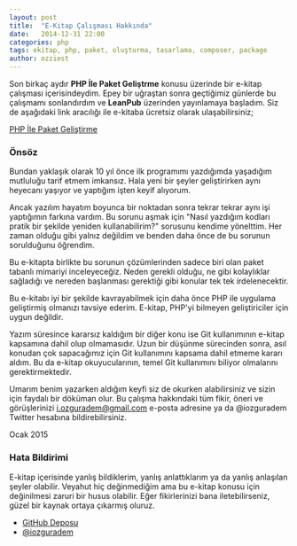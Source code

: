 ```yaml
---
layout: post
title:  "E-Kitap Çalışması Hakkında"
date:   2014-12-31 22:00
categories: php
tags: ekitap, php, paket, oluşturma, tasarlama, composer, package
author: ozziest
---
```


Son birkaç aydır **PHP İle Paket Geliştrme** konusu üzerinde bir e-kitap çalışması içerisindeydim. Epey bir uğraştan sonra geçtiğimiz günlerde bu çalışmamı sonlandırdım ve **LeanPub** üzerinden yayınlamaya başladım. Siz de aşağıdaki link aracılığı ile e-kitaba ücretsiz olarak ulaşabilirsiniz;

[PHP İle Paket Geliştirme](https://leanpub.com/phpilepaketgelistirme)

### Önsöz

Bundan yaklaşık olarak 10 yıl önce ilk programımı yazdığımda yaşadığım mutluluğu tarif etmem imkansız. Hala yeni bir şeyler geliştirirken aynı heyecanı yaşıyor ve yaptığım işten keyif alıyorum.

Ancak yazılım hayatım boyunca bir noktadan sonra tekrar tekrar aynı işi yaptığımın farkına vardım. Bu sorunu aşmak için "Nasıl yazdığım kodları pratik bir şekilde yeniden kullanabilirim?" sorusunu kendime yönelttim. Her zaman olduğu gibi yalnız değildim ve benden daha önce de bu sorunun sorulduğunu öğrendim.

Bu e-kitapta birlikte bu sorunun çözümlerinden sadece biri olan paket tabanlı mimariyi inceleyeceğiz. Neden gerekli olduğu, ne gibi kolaylıklar sağladığı ve nereden başlanması gerektiği gibi konular tek tek irdelenecektir.

Bu e-kitabı iyi bir şekilde kavrayabilmek için daha önce PHP ile uygulama geliştirmiş olmanızı tavsiye ederim. E-kitap, PHP'yi bilmeyen geliştiriciler için uygun değildir.

Yazım süresince kararsız kaldığım bir diğer konu ise Git kullanımının e-kitap kapsamına dahil olup olmamasıdır. Uzun bir düşünme sürecinden sonra, asıl konudan çok sapacağımız için Git kullanımını kapsama dahil etmeme kararı aldım. Bu da e-kitap okuyucularının, temel Git kullanımını biliyor olmalarını gerektirmektedir.

Umarım benim yazarken aldığım keyfi siz de okurken alabilirsiniz ve sizin için faydalı bir döküman olur. Bu çalışma hakkındaki tüm fikir, öneri ve görüşlerinizi i.ozguradem@gmail.com e-posta adresine ya da @iozguradem Twitter hesabına bildirebilirsiniz.

Ocak 2015

### Hata Bildirimi 

E-kitap içerisinde yanlış bildiklerim, yanlış anlattıklarım ya da yanlış anlaşılan şeyler olabilir. Veyahut hiç değinmediğim ama bu e-kitap konusu için değinilmesi zaruri bir husus olabilir. Eğer fikirlerinizi bana iletebilirseniz, güzel bir kaynak ortaya çıkarmış oluruz.


* [GitHub Deposu](https://github.com/ozziest/phppaketigelistirme)
* [@iozguradem](https://twitter.com/iozguradem)


